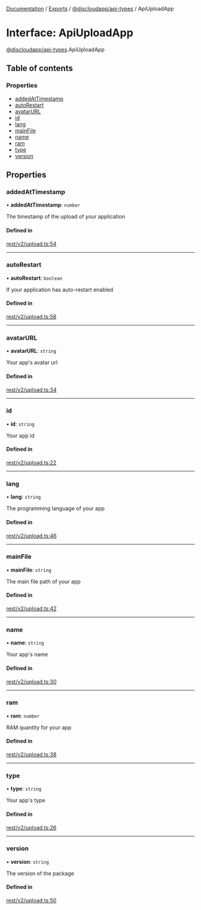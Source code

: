 [Documentation](../README.md) / [Exports](../modules.md) / [@discloudapp/api-types](../modules/discloudapp_api_types.md) / ApiUploadApp

# Interface: ApiUploadApp

[@discloudapp/api-types](../modules/discloudapp_api_types.md).ApiUploadApp

## Table of contents

### Properties

- [addedAtTimestamp](discloudapp_api_types.ApiUploadApp.md#addedattimestamp)
- [autoRestart](discloudapp_api_types.ApiUploadApp.md#autorestart)
- [avatarURL](discloudapp_api_types.ApiUploadApp.md#avatarurl)
- [id](discloudapp_api_types.ApiUploadApp.md#id)
- [lang](discloudapp_api_types.ApiUploadApp.md#lang)
- [mainFile](discloudapp_api_types.ApiUploadApp.md#mainfile)
- [name](discloudapp_api_types.ApiUploadApp.md#name)
- [ram](discloudapp_api_types.ApiUploadApp.md#ram)
- [type](discloudapp_api_types.ApiUploadApp.md#type)
- [version](discloudapp_api_types.ApiUploadApp.md#version)

## Properties

### addedAtTimestamp

• **addedAtTimestamp**: `number`

The timestamp of the upload of your application

#### Defined in

[rest/v2/upload.ts:54](https://github.com/discloud/discloud.app/blob/bf097cb/packages/api-types/rest/v2/upload.ts#L54)

___

### autoRestart

• **autoRestart**: `boolean`

If your application has auto-restart enabled

#### Defined in

[rest/v2/upload.ts:58](https://github.com/discloud/discloud.app/blob/bf097cb/packages/api-types/rest/v2/upload.ts#L58)

___

### avatarURL

• **avatarURL**: `string`

Your app's avatar url

#### Defined in

[rest/v2/upload.ts:34](https://github.com/discloud/discloud.app/blob/bf097cb/packages/api-types/rest/v2/upload.ts#L34)

___

### id

• **id**: `string`

Your app id

#### Defined in

[rest/v2/upload.ts:22](https://github.com/discloud/discloud.app/blob/bf097cb/packages/api-types/rest/v2/upload.ts#L22)

___

### lang

• **lang**: `string`

The programming language of your app

#### Defined in

[rest/v2/upload.ts:46](https://github.com/discloud/discloud.app/blob/bf097cb/packages/api-types/rest/v2/upload.ts#L46)

___

### mainFile

• **mainFile**: `string`

The main file path of your app

#### Defined in

[rest/v2/upload.ts:42](https://github.com/discloud/discloud.app/blob/bf097cb/packages/api-types/rest/v2/upload.ts#L42)

___

### name

• **name**: `string`

Your app's name

#### Defined in

[rest/v2/upload.ts:30](https://github.com/discloud/discloud.app/blob/bf097cb/packages/api-types/rest/v2/upload.ts#L30)

___

### ram

• **ram**: `number`

RAM quantity for your app

#### Defined in

[rest/v2/upload.ts:38](https://github.com/discloud/discloud.app/blob/bf097cb/packages/api-types/rest/v2/upload.ts#L38)

___

### type

• **type**: `string`

Your app's type

#### Defined in

[rest/v2/upload.ts:26](https://github.com/discloud/discloud.app/blob/bf097cb/packages/api-types/rest/v2/upload.ts#L26)

___

### version

• **version**: `string`

The version of the package

#### Defined in

[rest/v2/upload.ts:50](https://github.com/discloud/discloud.app/blob/bf097cb/packages/api-types/rest/v2/upload.ts#L50)
